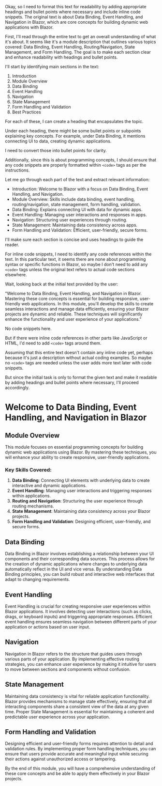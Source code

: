 <think>
Okay, so I need to format this text for readability by adding appropriate headings and bullet points where necessary and include inline code snippets. The original text is about Data Binding, Event Handling, and Navigation in Blazor, which are core concepts for building dynamic web applications with Blazor.

First, I'll read through the entire text to get an overall understanding of what it's about. It seems like it's a module description that outlines various topics covered: Data Binding, Event Handling, Routing/Navigation, State Management, and Form Handling. The goal is to make each section clear and enhance readability with headings and bullet points.

I'll start by identifying main sections in the text:

1. Introduction
2. Module Overview
3. Data Binding
4. Event Handling
5. Navigation
6. State Management
7. Form Handling and Validation
8. Best Practices

For each of these, I can create a heading that encapsulates the topic.

Under each heading, there might be some bullet points or subpoints explaining key concepts. For example, under Data Binding, it mentions connecting UI to data, creating dynamic applications.

I need to convert those into bullet points for clarity.

Additionally, since this is about programming concepts, I should ensure that any code snippets are properly formatted within `<code>` tags as per the instructions.

Let me go through each part of the text and extract relevant information:

- Introduction: Welcome to Blazor with a focus on Data Binding, Event Handling, and Navigation.
- Module Overview: Skills include data binding, event handling, routing/navigation, state management, form handling, validation.
- Data Binding: Explains connecting UI with data for dynamic apps.
- Event Handling: Managing user interactions and responses in apps.
- Navigation: Structuring user experiences through routing.
- State Management: Maintaining data consistency across apps.
- Form Handling and Validation: Efficient, user-friendly, secure forms.

I'll make sure each section is concise and uses headings to guide the reader.

For inline code snippets, I need to identify any code references within the text. In this particular text, it seems there are none about programming syntax or specific functions in Blazor, so maybe I don't need to add any `<code>` tags unless the original text refers to actual code sections elsewhere.

Wait, looking back at the initial text provided by the user:

"Welcome to Data Binding, Event Handling, and Navigation in Blazor. Mastering these core concepts is essential for building responsive, user-friendly web applications. In this module, you'll develop the skills to create seamless interactions and manage data efficiently, ensuring your Blazor projects are dynamic and reliable. These techniques will significantly enhance the functionality and user experience of your applications."

No code snippets here.

But if there were inline code references in other parts like JavaScript or HTML, I'd need to add `<code>` tags around them.

Assuming that this entire text doesn't contain any inline code yet, perhaps because it's just a description without actual coding examples. So maybe no `<code>` tags are needed unless the user adds more text later with code snippets.

But since the initial task is only to format the given text and make it readable by adding headings and bullet points where necessary, I'll proceed accordingly.
</think>



# Welcome to Data Binding, Event Handling, and Navigation in Blazor

## Module Overview

This module focuses on essential programming concepts for building dynamic web applications using Blazor. By mastering these techniques, you will enhance your ability to create responsive, user-friendly applications.

### Key Skills Covered:
1. **Data Binding**: Connecting UI elements with underlying data to create interactive and dynamic applications.
2. **Event Handling**: Managing user interactions and triggering responses within applications.
3. **Routing and Navigation**: Structuring the user experience through routing mechanisms.
4. **State Management**: Maintaining data consistency across your Blazor projects.
5. **Form Handling and Validation**: Designing efficient, user-friendly, and secure forms.

## Data Binding

Data Binding in Blazor involves establishing a relationship between your UI components and their corresponding data sources. This process allows for the creation of dynamic applications where changes to underlying data automatically reflect in the UI and vice versa. By understanding Data Binding principles, you can build robust and interactive web interfaces that adapt to changing requirements.

## Event Handling

Event Handling is crucial for creating responsive user experiences within Blazor applications. It involves detecting user interactions (such as clicks, drags, or keyboard inputs) and triggering appropriate responses. Efficient event handling ensures seamless navigation between different parts of your application or actions based on user input.

## Navigation

Navigation in Blazor refers to the structure that guides users through various parts of your application. By implementing effective routing strategies, you can enhance user experience by making it intuitive for users to move between sections and components without confusion.

## State Management

Maintaining data consistency is vital for reliable application functionality. Blazor provides mechanisms to manage state effectively, ensuring that all interacting components share a consistent view of the data at any given time. Proper State Management is essential for maintaining a coherent and predictable user experience across your application.

## Form Handling and Validation

Designing efficient and user-friendly forms requires attention to detail and validation rules. By implementing proper form handling techniques, you can ensure that users provide accurate and meaningful input while securing their actions against unauthorized access or tampering.

By the end of this module, you will have a comprehensive understanding of these core concepts and be able to apply them effectively in your Blazor projects.